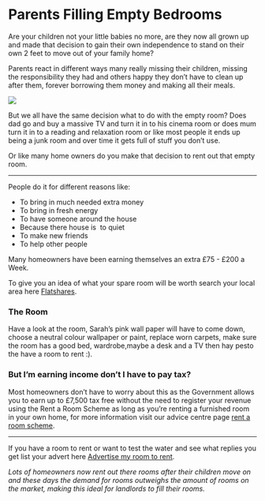 Parents Filling Empty Bedrooms
==============================

Are your children not your little babies no more, are they now all grown up and
made that decision to gain their own independence to stand on their own 2 feet
to move out of your family home?


Parents react in different ways many really missing their children, missing the
responsibility they had and others happy they don’t have to clean up after them,
forever borrowing them money and making all their meals.


![](/media/images/moving-out.jpg)


But we all have the same decision what to do with the empty room? Does dad go
and buy a massive TV and turn it in to his cinema room or does mum turn it in to
a reading and relaxation room or like most people it ends up being a junk room
and over time it gets full of stuff you don’t use.


Or like many home owners do you make that decision to rent out that empty room.




---


People do it for different reasons like:


* To bring in much needed extra money
* To bring in fresh energy
* To have someone around the house
* Because there house is  to quiet
* To make new friends
* To help other people


Many homeowners have been earning themselves an extra £75 - £200 a Week.


To give you an idea of what your spare room will be worth search your local area
here [Flatshares](/).


### The Room


Have a look at the room, Sarah’s pink wall paper will have to come down, choose
a neutral colour wallpaper or paint, replace worn carpets, make sure the room
has a good bed, wardrobe,maybe a desk and a TV then hay pesto the have a room to
rent :).


### But I’m earning income don’t I have to pay tax?


Most homeowners don’t have to worry about this as the Government allows you to
earn up to £7,500 tax free without the need to register your revenue using the
Rent a Room Scheme as long as you’re renting a furnished room in your own home,
for more information visit our advice centre page [rent a room
scheme](/advice/the-rent-a-room-scheme).




---


If you have a room to rent or want to test the water and see what replies you
get list your advert here [Advertise my room to rent](/post).


*Lots of homeowners now rent out there rooms after their children move on and
these days the demand for rooms outweighs the amount of rooms on the market,
making this ideal for landlords to fill their rooms.*

